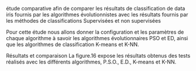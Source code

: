 étude comparative afin de comparer les résultats de classification de data iris fournis par les algorithmes évolutionnistes 
avec les résultats fournis par les  méthodes de classifications Supervisées et non supervisées

Pour cette étude nous allons donner la configuration et les paramètres de chaque algorithme à savoir les algorithmes évolutionnaires PSO et ED, ainsi que
les algorithmes de classification K-means et K-NN.

Résultats et comparaison
La figure.16 expose les résultats obtenus des tests réalisés avec les différents algorithmes,
P.S.O., E.D., K-means et K-NN.



